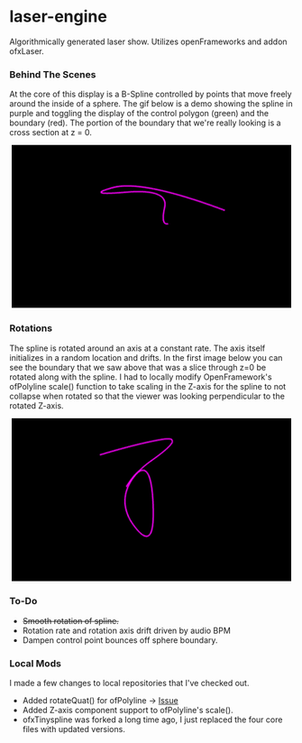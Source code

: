 # laser-engine
Algorithmically generated laser show. Utilizes openFrameworks and addon ofxLaser.

### Behind The Scenes
At the core of this display is a B-Spline controlled by points that move freely around the
inside of a sphere. The gif below is a demo showing the spline in purple and toggling the display of the control polygon (green) and the boundary (red). The portion of the boundary that we're really looking is a cross section at z = 0. 

<p align="center">
<img src="/media/spline_details.gif" width="496" height="289">
</p>

### Rotations
The spline is rotated around an axis at a constant rate. The axis itself initializes in a random location and drifts. In
the first image below you can see the boundary that we saw above that was a slice through z=0 be rotated along with the
spline. I had to locally modify OpenFramework's ofPolyline scale() function to take scaling in the Z-axis for the spline
to not collapse when rotated so that the viewer was looking perpendicular to the rotated Z-axis.

<p align="center">
<img src="/media/rotation.gif" width="496" height="289">
</p>

### To-Do
- ~~Smooth rotation of spline.~~
- Rotation rate and rotation axis drift driven by audio BPM
- Dampen control point bounces off sphere boundary.

### Local Mods
I made a few changes to local repositories that I've checked out.
- Added rotateQuat() for ofPolyline -> [Issue](https://github.com/openframeworks/openFrameworks/issues/6267)
- Added Z-axis component support to ofPolyline's scale().
- ofxTinyspline was forked a long time ago, I just replaced the four core files with updated versions.

